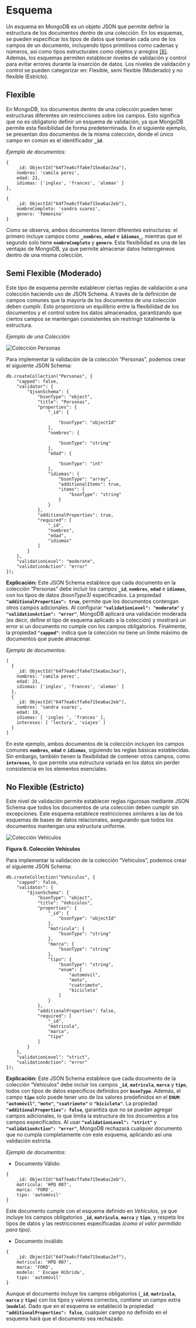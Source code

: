 # Esquema

Un esquema en MongoDB es un objeto JSON que permite definir la estructura de los documentos dentro de una colección. En los esquemas, se pueden especificar los tipos de datos que tomarán cada uno de los campos de un documento, incluyendo tipos primitivos como cadenas y números, así como tipos estructurales como objetos y arreglos ​[[8]](../05-Referencias/05-Referencias.md#8)​. Además, los esquemas permiten establecer niveles de validación y control para evitar errores durante la inserción de datos. Los niveles de validación y control se pueden categorizar en: Flexible, semi flexible (Moderado) y no flexible (Estricto).

## Flexible

En MongoDB, los documentos dentro de una colección pueden tener estructuras diferentes sin restricciones sobre los campos. Esto significa que no es obligatorio definir un esquema de validación, ya que MongoDB permite esta flexibilidad de forma predeterminada. En el siguiente ejemplo, se presentan dos documentos de la misma colección, donde el único campo en común es el identificador **`_id`**.

_Ejemplo de documentos:_

```
{
    _id: ObjectId("64f7ea6cffa6e715ea6ac2ea"),
    nombres: 'camila perez',
    edad: 21,
    idiomas: ['ingles', 'frances', 'aleman' ]
},

{
    _id: ObjectId("64f7ea6cffa6e715ea6ac2eb"),
    nombreCompleto: 'sandra suarez',
    genero: 'femenino'
}
```

Como se observa, ambos documentos tienen diferentes estructuras: el primero incluye campos como **`_nombres`**, **`edad`** e **`idiomas_`**, mientras que el segundo solo tiene **`nombreCompleto`** y **`genero`**. Esta flexibilidad es una de las ventajas de MongoDB, ya que permite almacenar datos heterogéneos dentro de una misma colección.

## Semi Flexible (Moderado)

Este tipo de esquema permite establecer ciertas reglas de validación a una colección haciendo uso de JSON Schema. A través de la definición de campos comunes que la mayoría de los documentos de una colección deben cumplir. Esto proporciona un equilibrio entre la flexibilidad de los documentos y el control sobre los datos almacenados, garantizando que ciertos campos se mantengan consistentes sin restringir totalmente la estructura.

_Ejemplo de una Colección:_

![Colección Personas](../../imgs/coleccion-personas.png)

Para implementar la validación de la colección “Personas”, podemos crear el siguiente JSON Schema:

```
db.createCollection("Personas", {
    "capped": false,
    "validator": {
        "$jsonSchema": {
            "bsonType": "object",
            "title": "Personas",
            "properties": {
                "_id": {

                    "bsonType": "objectId"
                },
                "nombres": {

                    "bsonType": "string"
                },
                "edad": {

                    "bsonType": "int"
                },
                "idiomas": {
                    "bsonType": "array",
                    "additionalItems": true,
                    "items": {
                        "bsonType": "string"
                    }
                }
            },
            "additionalProperties": true,
            "required": [
                "_id",
                "nombres",
                "edad",
                "idiomas"
            ]
        }
    },
    "validationLevel": "moderate",
    "validationAction": "error"
});
```

**Explicación:** Este JSON Schema establece que cada documento en la colección “Personas” debe incluir los campos **`_id`**, **`nombres`**, **`edad`** e **`idiomas`**, con los tipos de datos _(bsonType3)_ especificados. La propiedad **`"additionalProperties": true`**, permite que los documentos contengan otros campos adicionales. Al configurar **`"validationLevel": "moderate"`** y **`"validationAction": "error"`**, MongoDB aplicará una validación moderada (es decir, define el tipo de esquema aplicado a la colección) y mostrará un error si un documento no cumple con los campos obligatorios. Finalmente, la propiedad **`"capped"`**: indica que la colección no tiene un límite máximo de documentos que puede almacenar.

_Ejemplo de documentos:_

```
[
  {
    _id: ObjectId("64f7ea6cffa6e715ea6ac2ea"),
    nombres: ‘camila perez',
    edad: 21,
    idiomas: ['ingles', 'frances', 'aleman' ]
  },
  {
    _id: ObjectId("64f7ea6cffa6e715ea6ac2eb"),
    nombres: ‘sandra suarez',
    edad: 19,
    idiomas: [ 'ingles ', 'frances' ],
    intereses: [ ‘lectura', 'viajes' ]
  }
]
```

En este ejemplo, ambos documentos de la colección incluyen los campos comunes **`nombres`**, **`edad`** e **`idiomas`**, siguiendo las reglas básicas establecidas. Sin embargo, también tienen la flexibilidad de contener otros campos, como **`intereses`**, lo que permite una estructura variada en los datos sin perder consistencia en los elementos esenciales.

## No Flexible (Estricto)

Este nivel de validación permite establecer reglas rigurosas mediante JSON Schema que todos los documentos de una colección deben cumplir sin excepciones. Este esquema establece restricciones similares a las de los esquemas de bases de datos relacionales, asegurando que todos los documentos mantengan una estructura uniforme.

![Colección Vehículos](../../imgs/coleccion-vehiculos.png)

**Figura 6. Colección Vehiculos**

Para implementar la validación de la colección “Vehiculos”, podemos crear el siguiente JSON Schema:

```
db.createCollection("Vehiculos", {
    "capped": false,
    "validator": {
        "$jsonSchema": {
            "bsonType": "object",
            "title": "Vehiculos",
            "properties": {
                "_id": {
                    "bsonType": "objectId"
                },
                "matricula": {
                    "bsonType": "string"
                },
                "marca": {
                    "bsonType": "string"
                },
                "tipo": {
                    "bsonType": "string",
                    "enum": [
                        "automóvil",
                        "moto",
                        "cuatrimoto",
                        "bicicleta"
                    ]
                }
            },
            "additionalProperties": false,
            "required": [
                "_id",
                "matricula",
                "marca",
                "tipo"
            ]
        }
    },
    "validationLevel": "strict",
    "validationAction": "error"
});
```

**Explicación:** Este JSON Schema establece que cada documento de la colección “Vehiculos” debe incluir los campos **`_id`**, **`matricula`**, **`marca`** y **`tipo`**, todos con tipos de datos específicos definidos por **`bsonType`**. Además, el campo **`tipo`** solo puede tener uno de los valores predefinidos en el **`ENUM`**: **`"automóvil"`**, **`"moto"`**, **`"cuatrimoto"`** o **`"bicicleta"`**. La propiedad **`"additionalProperties": false`**, garantiza que no se puedan agregar campos adicionales, lo que limita la estructura de los documentos a los campos especificados. Al usar **`"validationLevel": "strict"`** y **`"validationAction": "error"`**, MongoDB rechazará cualquier documento que no cumpla completamente con este esquema, aplicando así una validación estricta.

_Ejemplo de documentos:_

- Documento Válido:

```
{
    _id: ObjectId("64f7ea6cffa6e715ea6ac2eb"),
    matricula: 'HPQ 087',
    marca: 'FORD',
    tipo: 'automóvil'
}
```

Este documento cumple con el esquema definido en _Vehiculos_, ya que incluye los campos obligatorios **`_id`**, **`matricula`**, **`marca`** y **`tipo`**, y respeta los tipos de datos y las restricciones especificadas _(como el valor permitido para tipo)_.

- Documento inválido

```
{
    _id: ObjectId("64f7ea6cffa6e715ea6ac2ef"),
    matricula: 'HPQ 087',
    marca: 'FORD',
    modelo: ' Escape Híbrida',
    tipo: 'automóvil'
}
```

Aunque el documento incluye los campos obligatorios (**`_id`**, **`matricula`**, **`marca`** y **`tipo`**) con los tipos y valores correctos, contiene un campo extra (**`modelo`**). Dado que en el esquema se estableció la propiedad **`"additionalProperties": false`**, cualquier campo no definido en el esquema hará que el documento sea rechazado.
